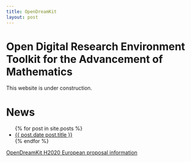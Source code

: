 ```yaml
---
title: OpenDreamKit
layout: post
---
```


Open Digital Research Environment Toolkit for the Advancement of Mathematics
============================================================================

This website is under construction.

# News

<ul>
  {% for post in site.posts %}
    <li>
      <a href="{{ post.url }}">{{ post.date post.title }}</a>
    </li>
  {% endfor %}
</ul>

[OpenDreamKit H2020 European proposal information](https://github.com/sagemath/grant-europe/blob/master/H2020/OpenDreamKit.rst)
